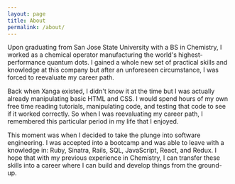 ```yaml
---
layout: page
title: About
permalink: /about/
---
```


Upon graduating from San Jose State University with a BS in Chemistry, I worked as a chemical operator manufacturing the world's highest-performance quantum dots. I gained a whole new set of practical skills and knowledge at this company but after an unforeseen circumstance, I was forced to reevaluate my career path.

Back when Xanga existed, I didn't know it at the time but I was actually already manipulating basic HTML and CSS. I would spend hours of my own free time reading tutorials, manipulating code, and testing that code to see if it worked correctly. So when I was reevaluating my career path, I remembered this particular period in my life that I enjoyed.

This moment was when I decided to take the plunge into software engineering. I was accepted into a bootcamp and was able to leave with a knowledge in: Ruby, Sinatra, Rails, SQL, JavaScript, React, and Redux. I hope that with my previous experience in Chemistry, I can transfer these skills into a career where I can build and develop things from the ground-up.